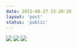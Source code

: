 ```yaml
---
date: 2022-08-27 23:20:20
layout: 'post'
status: 'public'
---
```


<audio src="" loop autoplay></audio>

![](https://inz.oss-cn-beijing.aliyuncs.com/Images/Karting/20220827_163357.jpg)
![](https://inz.oss-cn-beijing.aliyuncs.com/Images/Karting/20220827_163416.jpg)
![](https://inz.oss-cn-beijing.aliyuncs.com/Images/Karting/20220827_165007.jpg)